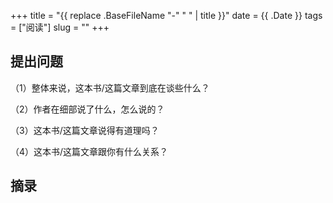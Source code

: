+++
title = "{{ replace .BaseFileName "-" " " | title }}"
date = {{ .Date }}
tags = ["阅读"]
slug = ""
+++
<!-- markdownlint-disable MD012 -->
## 提出问题

（1）整体来说，这本书/这篇文章到底在谈些什么？



（2）作者在细部说了什么，怎么说的？



（3）这本书/这篇文章说得有道理吗？



（4）这本书/这篇文章跟你有什么关系？



## 摘录
